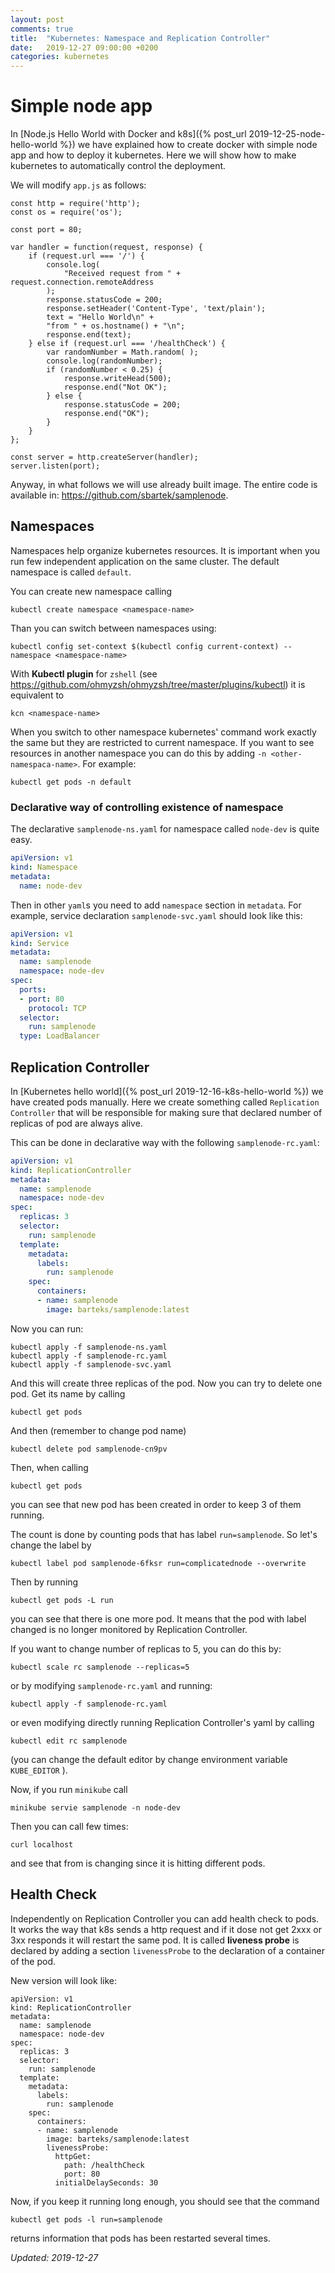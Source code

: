 ```yaml
---
layout: post
comments: true
title:  "Kubernetes: Namespace and Replication Controller"
date:   2019-12-27 09:00:00 +0200
categories: kubernetes 
---
```



# Simple node app

In [Node.js Hello World with Docker and k8s]({% post_url 2019-12-25-node-hello-world %}) 
we have explained how to create docker with simple node app and how to deploy it kubernetes.
Here we will show how to make kubernetes to automatically control the deployment. 

We will modify `app.js` as follows:

``` shell
const http = require('http');
const os = require('os');

const port = 80;

var handler = function(request, response) {
    if (request.url === '/') {
        console.log(
            "Received request from " + request.connection.remoteAddress
        ); 
        response.statusCode = 200;
        response.setHeader('Content-Type', 'text/plain');
        text = "Hello World\n" +
        "from " + os.hostname() + "\n";
        response.end(text);
    } else if (request.url === '/healthCheck') {
        var randomNumber = Math.random( );
        console.log(randomNumber);
        if (randomNumber < 0.25) {
            response.writeHead(500);
            response.end("Not OK");
        } else {
            response.statusCode = 200;
            response.end("OK");
        }
    }
};

const server = http.createServer(handler);
server.listen(port);
```

Anyway, in what follows we will use already built image. The entire code is available in:
<https://github.com/sbartek/samplenode>.

## Namespaces

Namespaces help organize kubernetes resources. It is important when you run 
few independent application on the same cluster. The default namespace is called `default`. 

You can create new namespace calling

``` shell
kubectl create namespace <namespace-name>
```

Than you can switch between namespaces using:
``` shell
kubectl config set-context $(kubectl config current-context) --namespace <namespace-name>

```

With __Kubectl plugin__ for `zshell` 
(see <https://github.com/ohmyzsh/ohmyzsh/tree/master/plugins/kubectl>) it is equivalent to

``` shell
kcn <namespace-name>
```

When you switch to other namespace kubernetes' command work exactly the same but they are restricted
to current namespace. If you want to see resources in another namespace you can do this by adding
`-n <other-namespaca-name>`. For example:

``` shell
kubectl get pods -n default
```

### Declarative way of controlling existence of namespace

The declarative `samplenode-ns.yaml` for namespace called `node-dev` is quite easy.

``` yaml
apiVersion: v1
kind: Namespace
metadata:
  name: node-dev
```

Then in other `yaml`s you need to add `namespace` section in `metadata`. For example, service
declaration `samplenode-svc.yaml` should look like this:

``` yaml
apiVersion: v1
kind: Service
metadata:
  name: samplenode
  namespace: node-dev
spec:
  ports:
  - port: 80
    protocol: TCP
  selector:
    run: samplenode
  type: LoadBalancer
```

## Replication Controller

In [Kubernetes hello world]({% post_url 2019-12-16-k8s-hello-world %}) we have created pods
manually. Here we create something called `Replication Controller` that will be responsible for
making sure that declared number of replicas of pod are always alive.

This can be done in declarative way with the following `samplenode-rc.yaml`:
``` yaml
apiVersion: v1
kind: ReplicationController
metadata:
  name: samplenode
  namespace: node-dev
spec:
  replicas: 3
  selector:
    run: samplenode
  template:
    metadata:
      labels:
        run: samplenode
    spec:
      containers:
      - name: samplenode
        image: barteks/samplenode:latest
```

Now you can run:

``` shell
kubectl apply -f samplenode-ns.yaml
kubectl apply -f samplenode-rc.yaml
kubectl apply -f samplenode-svc.yaml
```

And this will create three replicas of the pod. Now you can try to delete one pod. Get its name by
calling

``` shel
kubectl get pods
```
And then (remember to change pod name)

``` shell
kubectl delete pod samplenode-cn9pv
```

Then, when calling 
``` shell
kubectl get pods
```
you can see that new pod has been created in order to keep 3 of them running.

The count is done by counting pods that has label `run=samplenode`. So let's change the label by  

``` shell
kubectl label pod samplenode-6fksr run=complicatednode --overwrite
```

Then by running

``` shel
kubectl get pods -L run
```

you can see that there is one more pod. It means that the pod with label changed is no longer
monitored by Replication Controller.

If you want to change number of replicas to 5, you can do this by:

``` shell
kubectl scale rc samplenode --replicas=5
```
or by modifying `samplenode-rc.yaml` and running:

``` shell
kubectl apply -f samplenode-rc.yaml
```

or even modifying directly running Replication Controller's yaml by calling

``` shell
kubectl edit rc samplenode
```

(you can change the default editor by change environment variable `KUBE_EDITOR` ).

Now, if you run `minikube` call

``` shell
minikube servie samplenode -n node-dev
```

Then you can call few times:

``` shell
curl localhost
```
and see that from is changing since it is hitting different pods.



## Health Check

Independently on Replication Controller you can add health check to pods. It works the way that k8s
sends a http request and if it dose not get 2xxx or 3xx responds it will restart the same pod. It is
called __liveness probe__ is declared by adding a section `livenessProbe` to the declaration of a
container of the pod.

New version will look like:

``` shell
apiVersion: v1
kind: ReplicationController
metadata:
  name: samplenode
  namespace: node-dev
spec:
  replicas: 3
  selector:
    run: samplenode
  template:
    metadata:
      labels:
        run: samplenode
    spec:
      containers:
      - name: samplenode
        image: barteks/samplenode:latest
        livenessProbe:
          httpGet:
            path: /healthCheck
            port: 80
          initialDelaySeconds: 30
```

Now, if you keep it running long enough, you should see that the command

``` shell
kubectl get pods -l run=samplenode
```

returns information that pods has been restarted several times.


_Updated: 2019-12-27_

